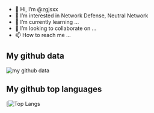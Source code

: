 - 👋 Hi, I’m @zgjsxx
- 👀 I’m interested in Network Defense, Neutral Network
- 🌱 I’m currently learning ...
- 💞️ I’m looking to collaborate on ...
- 📫 How to reach me ...

<!---
zgjsxx/zgjsxx is a ✨ special ✨ repository because its `README.md` (this file) appears on your GitHub profile.
You can click the Preview link to take a look at your changes.
--->

## My github data
![my github data](https://github-readme-stats.vercel.app/api?username=zgjsxx&show_icons=true&theme=radical)

## My github top languages
[![Top Langs](https://github-readme-stats.vercel.app/api/top-langs/?username=zgjsxx)

